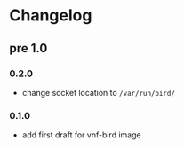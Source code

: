 # Changelog
## pre 1.0

### 0.2.0

* change socket location to `/var/run/bird/`

### 0.1.0

* add first draft for vnf-bird image
